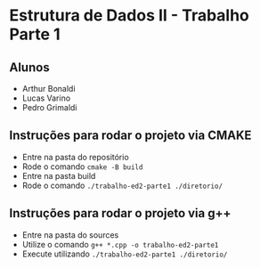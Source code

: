 # Estrutura de Dados II - Trabalho Parte 1

## Alunos
- Arthur Bonaldi
- Lucas Varino
- Pedro Grimaldi

## Instruções para rodar o projeto via CMAKE
- Entre na pasta do repositório 
- Rode o comando ```cmake -B build```
- Entre na pasta build
- Rode o comando ```./trabalho-ed2-parte1 ./diretorio/```

## Instruções para rodar o projeto via g++
- Entre na pasta do sources
- Utilize o comando ```g++ *.cpp -o trabalho-ed2-parte1```
- Execute utilizando ```./trabalho-ed2-parte1 ./diretorio/```
